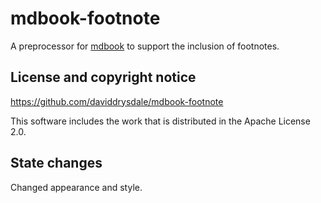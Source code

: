 # mdbook-footnote

A preprocessor for [mdbook](https://github.com/rust-lang/mdBook) to support the inclusion of footnotes.

## License and copyright notice

https://github.com/daviddrysdale/mdbook-footnote

This software includes the work that is distributed in the Apache License 2.0.

## State changes

Changed appearance and style.
